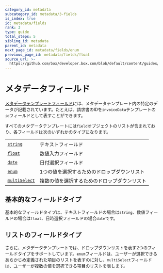 ```yaml
---
category_id: metadata
subcategory_id: metadata/3-fields
is_index: true
id: metadata/fields
rank: 3
type: guide
total_steps: 5
sibling_id: metadata
parent_id: metadata
next_page_id: metadata/fields/enum
previous_page_id: metadata/fields/float
source_url: >-
  https://github.com/box/developer.box.com/blob/default/content/guides/metadata/3-fields/0-index.md
---
```

# メタデータフィールド

[メタデータテンプレートフィールド][r_field]には、メタデータテンプレート内の特定のデータが記載されています。たとえば、請求書のIDを`invoiceData`テンプレートの`id`フィールドとして表すことができます。

すべてのメタデータテンプレートには`field`オブジェクトのリストが含まれており、各フィールドは次のいずれかのタイプになります。

<!-- markdownlint-disable line-length -->

|                                                   |                        |
| ------------------------------------------------- | ---------------------- |
| [`string`](g://metadata/fields/string)            | テキストフィールド              |
| [`float`](g://metadata/fields/float)              | 数値入力フィールド              |
| [`date`](g://metadata/fields/date)                | 日付選択フィールド              |
| [`enum`](g://metadata/fields/enum)                | 1つの値を選択するためのドロップダウンリスト |
| [`multiSelect`](g://metadata/fields/multi-select) | 複数の値を選択するためのドロップダウンリスト |

<!-- markdownlint-enable line-length -->

## 基本的なフィールドタイプ

基本的なフィールドタイプは、テキストフィールドの場合は`string`、数値フィールドの場合は`float`、日時選択フィールドの場合`date`です。

## リストのフィールドタイプ

さらに、メタデータテンプレートでは、ドロップダウンリストを表す2つのフィールドタイプをサポートしています。`enum`フィールドは、ユーザーが選択できるあらかじめ定義された項目のリストを表すのに対し、`multiSelect`フィールドは、ユーザーが複数の値を選択できる項目のリストを表します。

[r_field]: r://metadata-template/#param-fields
